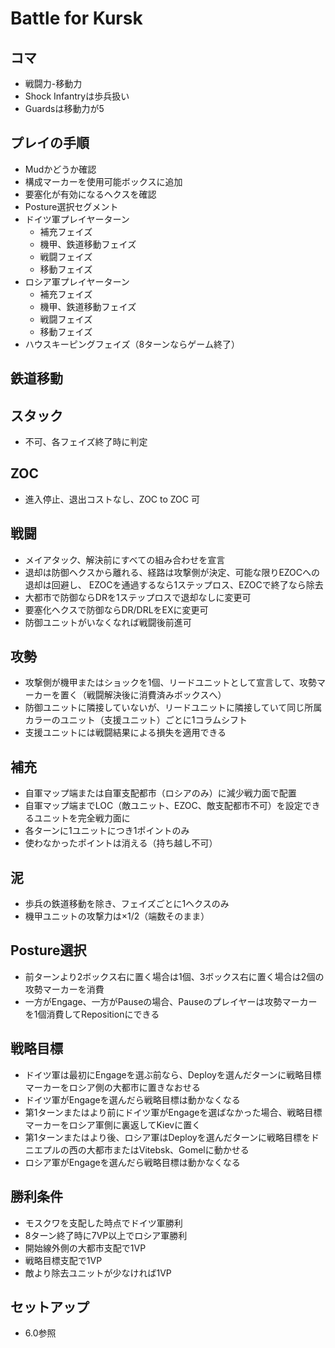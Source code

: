 # Battle for Kursk

## コマ
- 戦闘力-移動力
- Shock Infantryは歩兵扱い
- Guardsは移動力が5

## プレイの手順
- Mudかどうか確認
- 構成マーカーを使用可能ボックスに追加
- 要塞化が有効になるヘクスを確認
- Posture選択セグメント
- ドイツ軍プレイヤーターン
  - 補充フェイズ
  - 機甲、鉄道移動フェイズ
  - 戦闘フェイズ
  - 移動フェイズ
- ロシア軍プレイヤーターン
  - 補充フェイズ
  - 機甲、鉄道移動フェイズ
  - 戦闘フェイズ
  - 移動フェイズ
- ハウスキーピングフェイズ（8ターンならゲーム終了）

## 鉄道移動

## スタック
- 不可、各フェイズ終了時に判定

## ZOC
- 進入停止、退出コストなし、ZOC to ZOC 可

## 戦闘
- メイアタック、解決前にすべての組み合わせを宣言
- 退却は防御ヘクスから離れる、経路は攻撃側が決定、可能な限りEZOCへの退却は回避し、
EZOCを通過するなら1ステップロス、EZOCで終了なら除去
- 大都市で防御ならDRを1ステップロスで退却なしに変更可
- 要塞化ヘクスで防御ならDR/DRLをEXに変更可
- 防御ユニットがいなくなれば戦闘後前進可

## 攻勢
- 攻撃側が機甲またはショックを1個、リードユニットとして宣言して、攻勢マーカーを置く（戦闘解決後に消費済みボックスへ）
- 防御ユニットに隣接していないが、リードユニットに隣接していて同じ所属カラーのユニット（支援ユニット）ごとに1コラムシフト
- 支援ユニットには戦闘結果による損失を適用できる

## 補充
- 自軍マップ端または自軍支配都市（ロシアのみ）に減少戦力面で配置
- 自軍マップ端までLOC（敵ユニット、EZOC、敵支配都市不可）を設定できるユニットを完全戦力面に
- 各ターンに1ユニットにつき1ポイントのみ
- 使わなかったポイントは消える（持ち越し不可）

## 泥
- 歩兵の鉄道移動を除き、フェイズごとに1ヘクスのみ
- 機甲ユニットの攻撃力は×1/2（端数そのまま）

## Posture選択
- 前ターンより2ボックス右に置く場合は1個、3ボックス右に置く場合は2個の攻勢マーカーを消費
- 一方がEngage、一方がPauseの場合、Pauseのプレイヤーは攻勢マーカーを1個消費してRepositionにできる

## 戦略目標

- ドイツ軍は最初にEngageを選ぶ前なら、Deployを選んだターンに戦略目標マーカーをロシア側の大都市に置きなおせる
- ドイツ軍がEngageを選んだら戦略目標は動かなくなる
- 第1ターンまたはより前にドイツ軍がEngageを選ばなかった場合、戦略目標マーカーをロシア軍側に裏返してKievに置く
- 第1ターンまたはより後、ロシア軍はDeployを選んだターンに戦略目標をドニエプルの西の大都市またはVitebsk、Gomelに動かせる
- ロシア軍がEngageを選んだら戦略目標は動かなくなる

## 勝利条件
- モスクワを支配した時点でドイツ軍勝利
- 8ターン終了時に7VP以上でロシア軍勝利
- 開始線外側の大都市支配で1VP
- 戦略目標支配で1VP
- 敵より除去ユニットが少なければ1VP

## セットアップ
- 6.0参照

